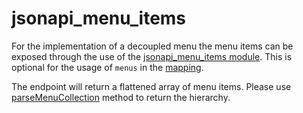# jsonapi_menu_items

For the implementation of a decoupled menu the menu items can be exposed through the use of the [jsonapi_menu_items module]. This is optional for the usage of `menus` in the [mapping].

The endpoint will return a flattened array of menu items. Please use [parseMenuCollection] method to return the hierarchy.

[jsonapi_menu_items module]: https://www.drupal.org/project/jsonapi_menu_items
[mapping]: ../mapping.md
[parseMenuCollection]: ../menu-collection.md